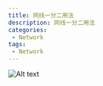 ```yaml
---
title: 网线一分二用法
description: 网线一分二用法
categories:
 - Network
tags:
 - Network
---  
```

![Alt text](http://p92ijvt1x.bkt.clouddn.com/%E7%BD%91%E7%BA%BF%E5%88%86%E4%B8%A4%E6%A0%B9%E7%94%A8.jpg "网线一分二用法")  

